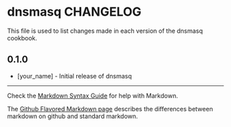 dnsmasq CHANGELOG
=================

This file is used to list changes made in each version of the dnsmasq cookbook.

0.1.0
-----
- [your_name] - Initial release of dnsmasq

- - -
Check the [Markdown Syntax Guide](http://daringfireball.net/projects/markdown/syntax) for help with Markdown.

The [Github Flavored Markdown page](http://github.github.com/github-flavored-markdown/) describes the differences between markdown on github and standard markdown.
